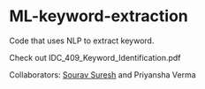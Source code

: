 # ML-keyword-extraction
Code that uses NLP to extract keyword.

Check out IDC_409_Keyword_Identification.pdf

Collaborators: [Sourav Suresh](https://github.com/Sourav-Suresh/) and Priyansha Verma
